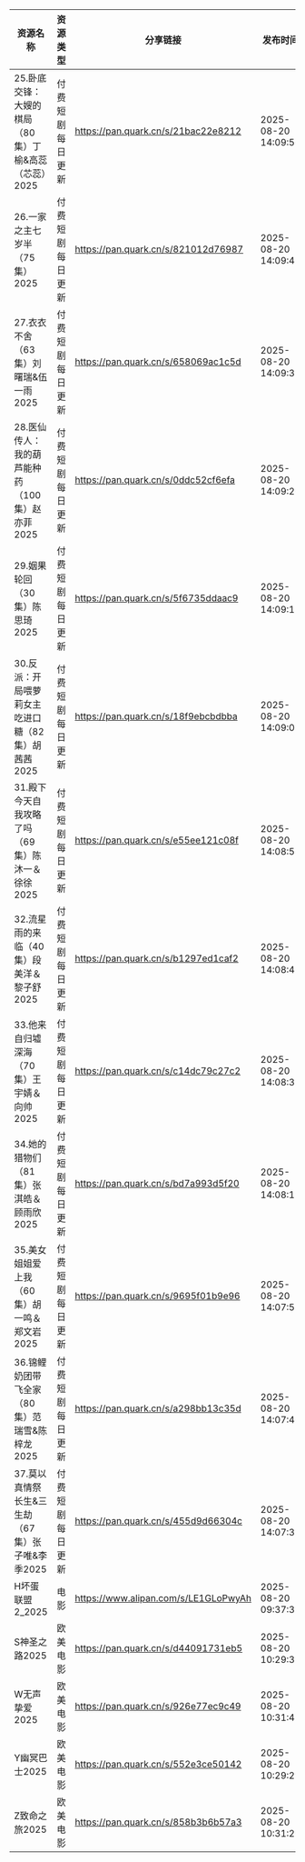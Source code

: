 | 资源名称                            | 资源类型     | 分享链接                                 | 发布时间                |
| ------------------------------- | -------- | ------------------------------------ | ------------------- |
| 25.卧底交锋：大嫂的棋局（80集）丁榆&高蕊（芯蕊）2025 | 付费短剧每日更新 | https://pan.quark.cn/s/21bac22e8212  | 2025-08-20 14:09:56 |
| 26.一家之主七岁半（75集）2025             | 付费短剧每日更新 | https://pan.quark.cn/s/821012d76987  | 2025-08-20 14:09:45 |
| 27.衣衣不舍（63集）刘曙瑞&伍一雨2025         | 付费短剧每日更新 | https://pan.quark.cn/s/658069ac1c5d  | 2025-08-20 14:09:35 |
| 28.医仙传人：我的葫芦能种药（100集）赵亦菲2025    | 付费短剧每日更新 | https://pan.quark.cn/s/0ddc52cf6efa  | 2025-08-20 14:09:26 |
| 29.姻果轮回（30集）陈思琦2025             | 付费短剧每日更新 | https://pan.quark.cn/s/5f6735ddaac9  | 2025-08-20 14:09:15 |
| 30.反派：开局喂萝莉女主吃进口糖（82集）胡茜茜2025   | 付费短剧每日更新 | https://pan.quark.cn/s/18f9ebcbdbba  | 2025-08-20 14:09:06 |
| 31.殿下今天自我攻略了吗（69集）陈沐一＆徐徐2025    | 付费短剧每日更新 | https://pan.quark.cn/s/e55ee121c08f  | 2025-08-20 14:08:53 |
| 32.流星雨的来临（40集）段美洋＆黎子舒2025       | 付费短剧每日更新 | https://pan.quark.cn/s/b1297ed1caf2  | 2025-08-20 14:08:42 |
| 33.他来自归墟深海（70集）王宇婧＆向帅2025       | 付费短剧每日更新 | https://pan.quark.cn/s/c14dc79c27c2  | 2025-08-20 14:08:33 |
| 34.她的猎物们（81集）张淇皓＆顾雨欣2025        | 付费短剧每日更新 | https://pan.quark.cn/s/bd7a993d5f20  | 2025-08-20 14:08:19 |
| 35.美女姐姐爱上我（60集）胡一鸣＆郑文岩2025      | 付费短剧每日更新 | https://pan.quark.cn/s/9695f01b9e96  | 2025-08-20 14:07:55 |
| 36.锦鲤奶团带飞全家（80集）范瑞雪&陈梓龙2025     | 付费短剧每日更新 | https://pan.quark.cn/s/a298bb13c35d  | 2025-08-20 14:07:46 |
| 37.莫以真情祭长生&三生劫（67集）张子唯&李季2025   | 付费短剧每日更新 | https://pan.quark.cn/s/455d9d66304c  | 2025-08-20 14:07:35 |
| H坏蛋联盟2_2025                     | 电影       | https://www.alipan.com/s/LE1GLoPwyAh | 2025-08-20 09:37:31 |
| S神圣之路2025                       | 欧美电影     | https://pan.quark.cn/s/d44091731eb5  | 2025-08-20 10:29:38 |
| W无声挚爱2025                       | 欧美电影     | https://pan.quark.cn/s/926e77ec9c49  | 2025-08-20 10:31:42 |
| Y幽冥巴士2025                       | 欧美电影     | https://pan.quark.cn/s/552e3ce50142  | 2025-08-20 10:29:29 |
| Z致命之旅2025                       | 欧美电影     | https://pan.quark.cn/s/858b3b6b57a3  | 2025-08-20 10:31:26 |
